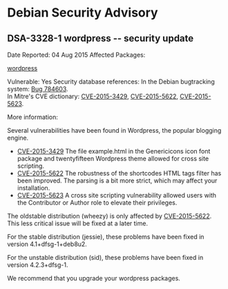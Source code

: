 
Debian Security Advisory
========================


DSA-3328-1 wordpress -- security update
---------------------------------------



Date Reported:
04 Aug 2015
Affected Packages:

[wordpress](https://packages.debian.org/src:wordpress)

Vulnerable:
Yes
Security database references:
In the Debian bugtracking system: [Bug 784603](https://bugs.debian.org/cgi-bin/bugreport.cgi?bug=784603).  
In Mitre's CVE dictionary: [CVE-2015-3429](https://security-tracker.debian.org/tracker/CVE-2015-3429), [CVE-2015-5622](https://security-tracker.debian.org/tracker/CVE-2015-5622), [CVE-2015-5623](https://security-tracker.debian.org/tracker/CVE-2015-5623).  

More information:

Several vulnerabilities have been found in Wordpress, the popular
blogging engine.


* [CVE-2015-3429](https://security-tracker.debian.org/tracker/CVE-2015-3429)
The file example.html in the Genericicons icon font package and
 twentyfifteen Wordpress theme allowed for cross site scripting.
* [CVE-2015-5622](https://security-tracker.debian.org/tracker/CVE-2015-5622)
The robustness of the shortcodes HTML tags filter has been
 improved. The parsing is a bit more strict, which may affect
 your installation.
* [CVE-2015-5623](https://security-tracker.debian.org/tracker/CVE-2015-5623)
A cross site scripting vulnerability allowed users with the
 Contributor or Author role to elevate their privileges.


The oldstable distribution (wheezy) is only affected by [CVE-2015-5622](https://security-tracker.debian.org/tracker/CVE-2015-5622).
This less critical issue will be fixed at a later time.


For the stable distribution (jessie), these problems have been fixed in
version 4.1+dfsg-1+deb8u2.


For the unstable distribution (sid), these problems have been fixed in
version 4.2.3+dfsg-1.


We recommend that you upgrade your wordpress packages.






